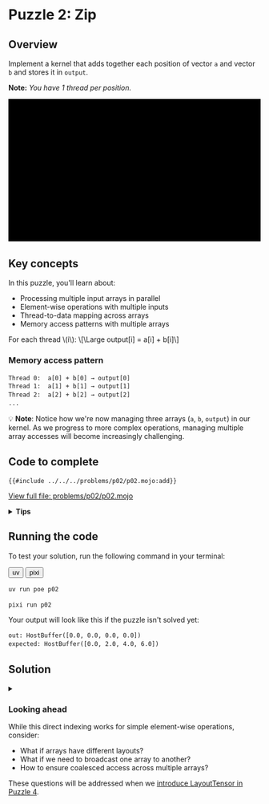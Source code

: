 # Puzzle 2: Zip

## Overview

Implement a kernel that adds together each position of vector `a` and vector `b` and stores it in `output`.

**Note:** _You have 1 thread per position._

![Zip](./media/videos/720p30/puzzle_02_viz.gif)

## Key concepts

In this puzzle, you'll learn about:
- Processing multiple input arrays in parallel
- Element-wise operations with multiple inputs
- Thread-to-data mapping across arrays
- Memory access patterns with multiple arrays

For each thread \\(i\\): \\[\Large output[i] = a[i] + b[i]\\]

### Memory access pattern

```txt
Thread 0:  a[0] + b[0] → output[0]
Thread 1:  a[1] + b[1] → output[1]
Thread 2:  a[2] + b[2] → output[2]
...
```

💡 **Note**: Notice how we're now managing three arrays (`a`, `b`, `output`) in our kernel. As we progress to more complex operations, managing multiple array accesses will become increasingly challenging.

## Code to complete

```mojo
{{#include ../../../problems/p02/p02.mojo:add}}
```
<a href="{{#include ../_includes/repo_url.md}}/blob/main/problems/p02/p02.mojo" class="filename">View full file: problems/p02/p02.mojo</a>

<details>
<summary><strong>Tips</strong></summary>

<div class="solution-tips">

1. Store `thread_idx.x` in `i`
2. Add `a[i]` and `b[i]`
3. Store result in `output[i]`
</div>
</details>

## Running the code

To test your solution, run the following command in your terminal:

<div class="code-tabs" data-tab-group="package-manager">
  <div class="tab-buttons">
    <button class="tab-button">uv</button>
    <button class="tab-button">pixi</button>
  </div>
  <div class="tab-content">

```bash
uv run poe p02
```

  </div>
  <div class="tab-content">

```bash
pixi run p02
```

  </div>
</div>

Your output will look like this if the puzzle isn't solved yet:
```txt
out: HostBuffer([0.0, 0.0, 0.0, 0.0])
expected: HostBuffer([0.0, 2.0, 4.0, 6.0])
```

## Solution

<details class="solution-details">
<summary></summary>

```mojo
{{#include ../../../solutions/p02/p02.mojo:add_solution}}
```

<div class="solution-explanation">

This solution:
- Gets thread index with `i = thread_idx.x`
- Adds values from both arrays: `output[i] = a[i] + b[i]`
</div>
</details>

### Looking ahead

While this direct indexing works for simple element-wise operations, consider:
- What if arrays have different layouts?
- What if we need to broadcast one array to another?
- How to ensure coalesced access across multiple arrays?

These questions will be addressed when we [introduce LayoutTensor in Puzzle 4](../puzzle_04/).
